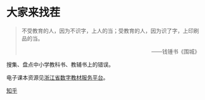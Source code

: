 # 大家来找茬

> 不受教育的人，因为不识字，上人的当；受教育的人，因为识了字，上印刷品的当。
> 
> <div align="right">——钱锺书《围城》</div>

搜集、盘点中小学教科书、教辅书上的错误。

电子课本资源见[浙江省数字教材服务平台](http://www.zjeav.com/)。

[知乎](https://www.zhihu.com/question/401988398/answer/1290451579)